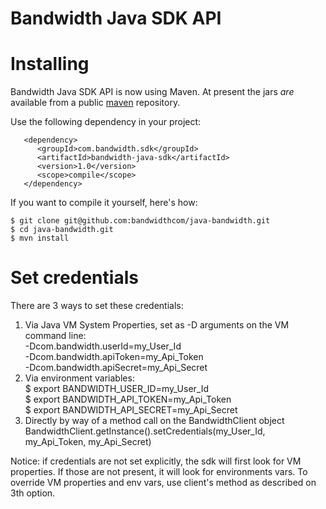 # Bandwidth Java SDK API

# Installing

Bandwidth Java SDK API is now using Maven.  At present the jars *are* available from a public [maven](http://maven.apache.org/download.html) repository.

Use the following dependency in your project:

       <dependency>
          <groupId>com.bandwidth.sdk</groupId>
          <artifactId>bandwidth-java-sdk</artifactId>
          <version>1.0</version>
          <scope>compile</scope>
       </dependency>

If you want to compile it yourself, here's how:

    $ git clone git@github.com:bandwidthcom/java-bandwidth.git
    $ cd java-bandwidth.git
    $ mvn install


# Set credentials

There are 3 ways to set these credentials:

1. Via Java VM System Properties, set as -D arguments on the VM command line:  
       -Dcom.bandwidth.userId=my_User_Id  
       -Dcom.bandwidth.apiToken=my_Api_Token  
       -Dcom.bandwidth.apiSecret=my_Api_Secret  
2. Via environment variables:  
       $ export BANDWIDTH_USER_ID=my_User_Id  
       $ export BANDWIDTH_API_TOKEN=my_Api_Token  
       $ export BANDWIDTH_API_SECRET=my_Api_Secret  
3. Directly by way of a method call on the BandwidthClient object  
       BandwidthClient.getInstance().setCredentials(my_User_Id, my_Api_Token, my_Api_Secret)

Notice: if credentials are not set explicitly, the sdk will first look for VM properties. 
If those are not present, it will look for environments vars.
To override VM properties and env vars, use client's method as described on 3th option.
